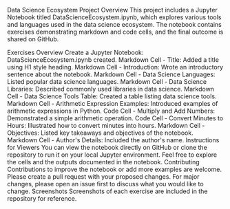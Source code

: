 Data Science Ecosystem Project
Overview
This project includes a Jupyter Notebook titled DataScienceEcosystem.ipynb, which explores various tools and languages used in the data science ecosystem. The notebook contains exercises demonstrating markdown and code cells, and the final outcome is shared on GitHub.

Exercises Overview
Create a Jupyter Notebook: DataScienceEcosystem.ipynb created.
Markdown Cell - Title: Added a title using H1 style heading.
Markdown Cell - Introduction: Wrote an introductory sentence about the notebook.
Markdown Cell - Data Science Languages: Listed popular data science languages.
Markdown Cell - Data Science Libraries: Described commonly used libraries in data science.
Markdown Cell - Data Science Tools Table: Created a table listing data science tools.
Markdown Cell - Arithmetic Expression Examples: Introduced examples of arithmetic expressions in Python.
Code Cell - Multiply and Add Numbers: Demonstrated a simple arithmetic operation.
Code Cell - Convert Minutes to Hours: Illustrated how to convert minutes into hours.
Markdown Cell - Objectives: Listed key takeaways and objectives of the notebook.
Markdown Cell - Author's Details: Included the author's name.
Instructions for Viewers
You can view the notebook directly on GitHub or clone the repository to run it on your local Jupyter environment.
Feel free to explore the cells and the outputs documented in the notebook.
Contributing
Contributions to improve the notebook or add more examples are welcome. Please create a pull request with your proposed changes.
For major changes, please open an issue first to discuss what you would like to change.
Screenshots
Screenshots of each exercise are included in the repository for reference.
